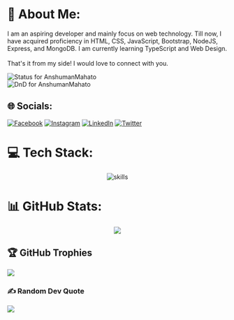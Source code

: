 <div>
 
# 💫 About Me:
 
I am an aspiring developer and mainly focus on web technology. Till now, I have acquired proficiency in HTML, CSS, JavaScript, Bootstrap, NodeJS, Express, and MongoDB. I am currently learning TypeScript and Web Design.<br><br>That's it from my side! I would love to connect with you.
	
<div align=>
	<img src="https://badge.stateful.com/AnshumanMahato/status.svg" alt="Status for AnshumanMahato"/>
	<br/>
	<img src="https://badge.stateful.com/AnshumanMahato/dnd.svg" alt="DnD for AnshumanMahato"/>
</div>

## 🌐 Socials:
 
[![Facebook](https://img.shields.io/badge/Facebook-%231877F2.svg?logo=Facebook&logoColor=white)](https://facebook.com/anshuman.mahato.0935) [![Instagram](https://img.shields.io/badge/Instagram-%23E4405F.svg?logo=Instagram&logoColor=white)](https://instagram.com/anshuman_mahato) [![LinkedIn](https://img.shields.io/badge/LinkedIn-%230077B5.svg?logo=linkedin&logoColor=white)](https://linkedin.com/in/anshuman-mahato) [![Twitter](https://img.shields.io/badge/Twitter-%231DA1F2.svg?logo=Twitter&logoColor=white)](https://twitter.com/AnshumanMahato_) 

# 💻 Tech Stack:
 
<div align="center">
	<img src="https://skillicons.dev/icons?i=html,css,sass,tailwind,bootstrap,js,react,redux,nodejs,express,mongodb,docker" alt="skills"/>
</div>
 
# 📊 GitHub Stats:

<div align="center">
<!-- 	<img src="https://github-readme-stats.vercel.app/api?username=AnshumanMahato&theme=react&hide_border=false&include_all_commits=false&count_private=false"><br/> -->
	<img src="https://github-readme-streak-stats.herokuapp.com/?user=AnshumanMahato&theme=react&hide_border=false"><br/>
<!-- 	<img src="https://github-readme-stats.vercel.app/api/top-langs/?username=AnshumanMahato&theme=react&hide_border=false&include_all_commits=false&count_private=false&layout=compact"> -->
</div>
	


## 🏆 GitHub Trophies
 
![](https://github-profile-trophy.vercel.app/?username=AnshumanMahato&theme=nord&no-frame=true&margin-w=4&title=Stars,Followers,Commits,Issues,Repositories,PR)

### ✍️ Random Dev Quote
 
![](https://quotes-github-readme.vercel.app/api?type=horizontal&theme=tokyonight)
 
<!-- Proudly created with GPRM ( https://gprm.itsvg.in ) -->
</div>
